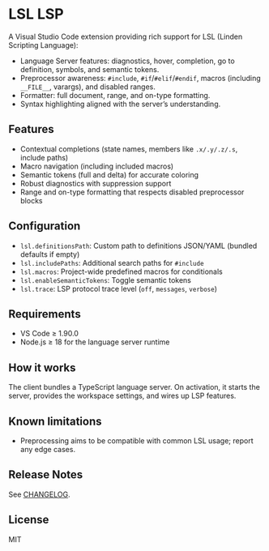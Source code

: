 # LSL LSP

A Visual Studio Code extension providing rich support for LSL (Linden Scripting Language):

- Language Server features: diagnostics, hover, completion, go to definition, symbols, and semantic tokens.
- Preprocessor awareness: `#include`, `#if`/`#elif`/`#endif`, macros (including `__FILE__`, varargs), and disabled ranges.
- Formatter: full document, range, and on-type formatting.
- Syntax highlighting aligned with the server’s understanding.

## Features

- Contextual completions (state names, members like `.x/.y/.z/.s`, include paths)
- Macro navigation (including included macros)
- Semantic tokens (full and delta) for accurate coloring
- Robust diagnostics with suppression support
- Range and on-type formatting that respects disabled preprocessor blocks

## Configuration

- `lsl.definitionsPath`: Custom path to definitions JSON/YAML (bundled defaults if empty)
- `lsl.includePaths`: Additional search paths for `#include`
- `lsl.macros`: Project-wide predefined macros for conditionals
- `lsl.enableSemanticTokens`: Toggle semantic tokens
- `lsl.trace`: LSP protocol trace level (`off`, `messages`, `verbose`)

## Requirements

- VS Code ≥ 1.90.0
- Node.js ≥ 18 for the language server runtime

## How it works

The client bundles a TypeScript language server. On activation, it starts the server, provides the workspace settings, and wires up LSP features.

## Known limitations

- Preprocessing aims to be compatible with common LSL usage; report any edge cases.

## Release Notes

See [CHANGELOG](./CHANGELOG.md).

## License

MIT
